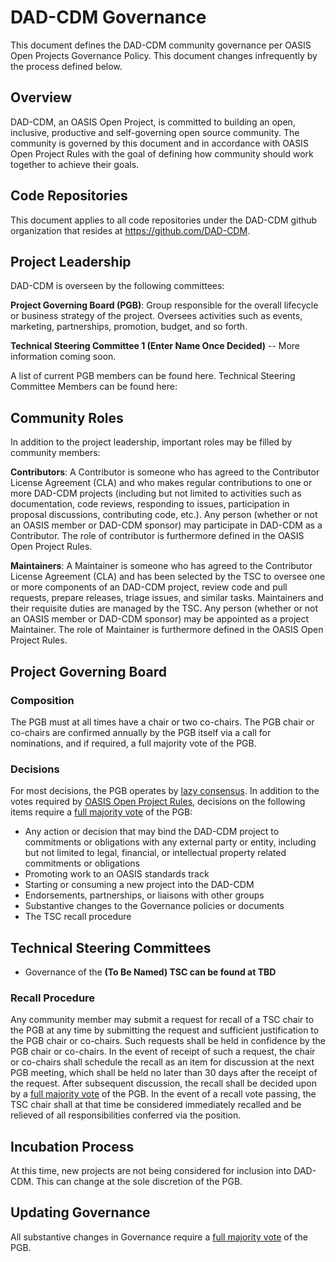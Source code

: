 # DAD-CDM Governance
This document defines the DAD-CDM community governance per OASIS Open Projects Governance Policy. This document changes infrequently by the process defined below.

## Overview
DAD-CDM, an OASIS Open Project, is committed to building an open, inclusive, productive and self-governing open source community. The community is governed by this document and in accordance with OASIS Open Project Rules with the goal of defining how community should work together to achieve their goals.

## Code Repositories
This document applies to all code repositories under the DAD-CDM github organization that resides at https://github.com/DAD-CDM.

## Project Leadership
DAD-CDM is overseen by the following committees:

**Project Governing Board (PGB)**: Group responsible for the overall lifecycle or business strategy of the project. Oversees activities such as events, marketing, partnerships, promotion, budget, and so forth.

**Technical Steering Committee 1 (Enter Name Once Decided)** -- More information coming soon.

A list of current PGB members can be found here. Technical Steering Committee Members can be found here:

## Community Roles
In addition to the project leadership, important roles may be filled by community members:

**Contributors**: A Contributor is someone who has agreed to the Contributor License Agreement (CLA) and who makes regular contributions to one or more DAD-CDM projects (including but not limited to activities such as documentation, code reviews, responding to issues, participation in proposal discussions, contributing code, etc.). Any person (whether or not an OASIS member or DAD-CDM sponsor) may participate in DAD-CDM as a Contributor. The role of contributor is furthermore defined in the OASIS Open Project Rules.

**Maintainers**: A Maintainer is someone who has agreed to the Contributor License Agreement (CLA) and has been selected by the TSC to oversee one or more components of an DAD-CDM project, review code and pull requests, prepare releases, triage issues, and similar tasks. Maintainers and their requisite duties are managed by the TSC. Any person (whether or not an OASIS member or DAD-CDM sponsor) may be appointed as a project Maintainer. The role of Maintainer is furthermore defined in the OASIS Open Project Rules.

## Project Governing Board

### Composition

The PGB must at all times have a chair or two co-chairs. The PGB chair or co-chairs are confirmed annually by the PGB itself via a call for nominations, and if required, a full majority vote of the PGB.

### Decisions

For most decisions, the PGB operates by [lazy consensus](https://community.apache.org/committers/lazyConsensus.html). In addition to the votes required by [OASIS Open Project Rules](https://www.oasis-open.org/policies-guidelines/open-projects-process), decisions on the following items require a [full majority vote](https://www.oasis-open.org/policies-guidelines/oasis-defined-terms-2018-05-22#dFullMajority) of the PGB:

* Any action or decision that may bind the DAD-CDM project to commitments or obligations with any external party or entity, including but not limited to legal, financial, or intellectual property related commitments or obligations
* Promoting work to an OASIS standards track
* Starting or consuming a new project into the DAD-CDM
* Endorsements, partnerships, or liaisons with other groups
* Substantive changes to the Governance policies or documents
* The TSC recall procedure

## Technical Steering Committees

* Governance of the **(To Be Named) TSC can be found at TBD**

### Recall Procedure

Any community member may submit a request for recall of a TSC chair to the PGB at any time by submitting the request and sufficient justification to the PGB chair or co-chairs. Such requests shall be held in confidence by the PGB chair or co-chairs. In the event of receipt of such a request, the chair or co-chairs shall schedule the recall as an item for discussion at the next PGB meeting, which shall be held no later than 30 days after the receipt of the request. After subsequent discussion, the recall shall be decided upon by a [full majority vote](https://www.oasis-open.org/policies-guidelines/oasis-defined-terms-2018-05-22#dFullMajority) of the PGB. In the event of a recall vote passing, the TSC chair shall at that time be considered immediately recalled and be relieved of all responsibilities conferred via the position.

## Incubation Process
 At this time, new projects are not being considered for inclusion into DAD-CDM. This can change at the sole discretion of the PGB.

## Updating Governance

All substantive changes in Governance require a [full majority vote](https://www.oasis-open.org/policies-guidelines/oasis-defined-terms-2018-05-22#dFullMajority) of the PGB.
